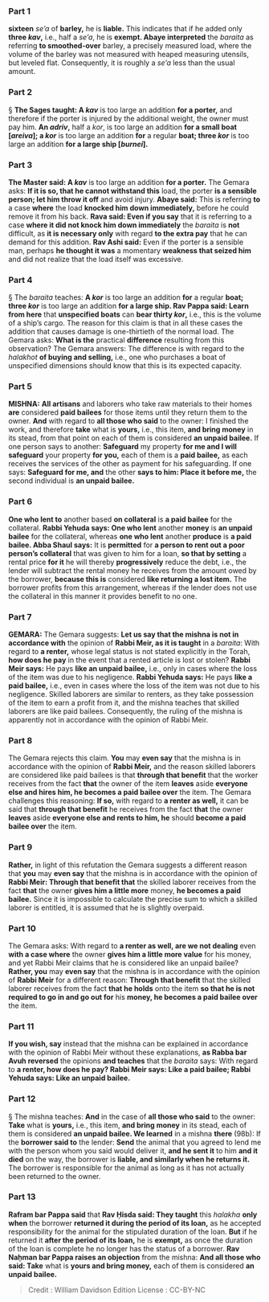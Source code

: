 
### Part 1
<b>sixteen</b> <i>se’a</i> of <b>barley,</b> he is <b>liable.</b> This indicates that if he added only <b>three <i>kav</i>,</b> i.e., half a <i>se’a</i>, he is <b>exempt. Abaye interpreted</b> the <i>baraita</i> as referring <b>to smoothed-over</b> barley, a precisely measured load, where the volume of the barley was not measured with heaped measuring utensils, but leveled flat. Consequently, it is roughly a <i>se’a</i> less than the usual amount.

### Part 2
§ <b>The Sages taught: A <i>kav</i></b> is too large an addition <b>for a porter,</b> and therefore if the porter is injured by the additional weight, the owner must pay him. <b>An <i>adriv</i>,</b> half a <i>kor</i>, is too large an addition <b>for a small boat [<i>areiva</i>]; a <i>kor</i></b> is too large an addition <b>for</b> a regular <b>boat; three <i>kor</i></b> is too large an addition <b>for a large ship [<i>burnei</i>].</b>

### Part 3
<b>The Master said: A <i>kav</i></b> is too large an addition <b>for a porter.</b> The Gemara asks: <b>If it is so, that he cannot withstand this</b> load, the porter <b>is a sensible person; let him throw it off</b> and avoid injury. <b>Abaye said:</b> This is referring <b>to</b> a case <b>where</b> the load <b>knocked him down immediately,</b> before he could remove it from his back. <b>Rava said: Even if you say</b> that it is referring to a case <b>where it did not knock him down immediately</b> the <i>baraita</i> is <b>not</b> difficult, as <b>it is necessary only</b> with regard <b>to the extra pay</b> that he can demand for this addition. <b>Rav Ashi said:</b> Even if the porter is a sensible man, perhaps <b>he thought it was</b> a momentary <b>weakness that seized him</b> and did not realize that the load itself was excessive.

### Part 4
§ The <i>baraita</i> teaches: <b>A <i>kor</i></b> is too large an addition <b>for</b> a regular <b>boat; three <i>kor</i></b> is too large an addition <b>for a large ship. Rav Pappa said: Learn from here</b> that <b>unspecified boats</b> can <b>bear thirty <i>kor</i>,</b> i.e., this is the volume of a ship’s cargo. The reason for this claim is that in all these cases the addition that causes damage is one-thirtieth of the normal load. The Gemara asks: <b>What is the</b> practical <b>difference</b> resulting from this observation? The Gemara answers: The difference is with regard to the <i>halakhot</i> <b>of buying and selling,</b> i.e., one who purchases a boat of unspecified dimensions should know that this is its expected capacity.

### Part 5
<strong>MISHNA:</strong> <b>All artisans</b> and laborers who take raw materials to their homes <b>are</b> considered <b>paid bailees</b> for those items until they return them to the owner. <b>And</b> with regard to <b>all those who said</b> to the owner: I finished the work, and therefore <b>take</b> what is <b>yours,</b> i.e., this item, <b>and bring money</b> in its stead, from that point on each of them is considered <b>an unpaid bailee.</b> If one person says to another: <b>Safeguard</b> my property <b>for me and I will safeguard</b> your property <b>for you,</b> each of them is a <b>paid bailee,</b> as each receives the services of the other as payment for his safeguarding. If one says: <b>Safeguard for me, and</b> the other <b>says to him: Place it before me,</b> the second individual is <b>an unpaid bailee.</b>

### Part 6
<b>One who lent to</b> another based <b>on collateral</b> is <b>a paid bailee</b> for the collateral. <b>Rabbi Yehuda says: One who lent</b> another <b>money</b> is <b>an unpaid bailee</b> for the collateral, whereas <b>one who lent</b> another <b>produce</b> is <b>a paid bailee. Abba Shaul says:</b> It is <b>permitted</b> for <b>a person to rent out a poor person’s collateral</b> that was given to him for a loan, <b>so that by setting</b> a rental price <b>for it</b> he will thereby <b>progressively</b> reduce the debt, i.e., the lender will subtract the rental money he receives from the amount owed by the borrower, <b>because this is</b> considered <b>like returning a lost item.</b> The borrower profits from this arrangement, whereas if the lender does not use the collateral in this manner it provides benefit to no one.

### Part 7
<strong>GEMARA:</strong> The Gemara suggests: <b>Let us say that the mishna is not in accordance with</b> the opinion of <b>Rabbi Meir, as it is taught</b> in a <i>baraita</i>: With regard to <b>a renter,</b> whose legal status is not stated explicitly in the Torah, <b>how does he pay</b> in the event that a rented article is lost or stolen? <b>Rabbi Meir says:</b> He pays <b>like an unpaid bailee,</b> i.e., only in cases where the loss of the item was due to his negligence. <b>Rabbi Yehuda says:</b> He pays <b>like a paid bailee,</b> i.e., even in cases where the loss of the item was not due to his negligence. Skilled laborers are similar to renters, as they take possession of the item to earn a profit from it, and the mishna teaches that skilled laborers are like paid bailees. Consequently, the ruling of the mishna is apparently not in accordance with the opinion of Rabbi Meir.

### Part 8
The Gemara rejects this claim. <b>You</b> may <b>even say</b> that the mishna is in accordance with the opinion of <b>Rabbi Meir,</b> and the reason skilled laborers are considered like paid bailees is that <b>through that benefit</b> that the worker receives from the fact <b>that</b> the owner of the item <b>leaves</b> aside <b>everyone else and hires him, he becomes a paid bailee over</b> the item. The Gemara challenges this reasoning: <b>If so,</b> with regard to <b>a renter as well,</b> it can be said that <b>through that benefit</b> he receives from the fact <b>that</b> the owner <b>leaves</b> aside <b>everyone else and rents to him, he</b> should <b>become a paid bailee over</b> the item.

### Part 9
<b>Rather,</b> in light of this refutation the Gemara suggests a different reason that <b>you</b> may <b>even say</b> that the mishna is in accordance with the opinion of <b>Rabbi Meir: Through that benefit that</b> the skilled laborer receives from the fact <b>that</b> the owner <b>gives him a little more</b> money, <b>he becomes a paid bailee.</b> Since it is impossible to calculate the precise sum to which a skilled laborer is entitled, it is assumed that he is slightly overpaid.

### Part 10
The Gemara asks: With regard to <b>a renter as well, are we not dealing</b> even <b>with a case where</b> the owner <b>gives him a little more value</b> for his money, and yet Rabbi Meir claims that he is considered like an unpaid bailee? <b>Rather, you</b> may <b>even say</b> that the mishna is in accordance with the opinion of <b>Rabbi Meir</b> for a different reason: <b>Through that benefit</b> that the skilled laborer receives from the fact <b>that he holds</b> onto the item <b>so that he is not required to go in and go out for</b> his <b>money, he becomes a paid bailee over</b> the item.

### Part 11
<b>If you wish, say</b> instead that the mishna can be explained in accordance with the opinion of Rabbi Meir without these explanations, <b>as Rabba bar Avuh reversed</b> the opinions <b>and teaches</b> that the <i>baraita</i> says: With regard to <b>a renter, how does he pay? Rabbi Meir says: Like a paid bailee; Rabbi Yehuda says: Like an unpaid bailee.</b>

### Part 12
§ The mishna teaches: <b>And</b> in the case of <b>all those who said</b> to the owner: <b>Take</b> what is <b>yours,</b> i.e., this item, <b>and bring money</b> in its stead, each of them is considered <b>an unpaid bailee. We learned</b> in a mishna <b>there</b> (98b): If the <b>borrower said to</b> the lender: <b>Send</b> the animal that you agreed to lend me with the person whom you said would deliver it, <b>and he sent it</b> to him <b>and it died</b> on the way, the borrower is <b>liable, and similarly when he returns it.</b> The borrower is responsible for the animal as long as it has not actually been returned to the owner.

### Part 13
<b>Rafram bar Pappa said</b> that <b>Rav Ḥisda said: They taught</b> this <i>halakha</i> <b>only when</b> the borrower <b>returned it during the period of its loan,</b> as he accepted responsibility for the animal for the stipulated duration of the loan. <b>But</b> if he returned it <b>after the period of its loan,</b> he is <b>exempt,</b> as once the duration of the loan is complete he no longer has the status of a borrower. <b>Rav Naḥman bar Pappa raises an objection</b> from the mishna: <b>And all those who said: Take</b> what is <b>yours and bring money,</b> each of them is considered <b>an unpaid bailee.</b>

>Credit : William Davidson Edition
>License : CC-BY-NC
